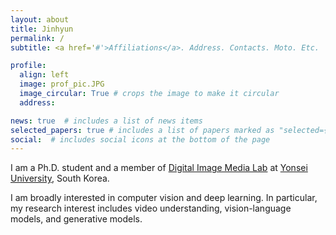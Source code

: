 ```yaml
---
layout: about
title: Jinhyun
permalink: /
subtitle: <a href='#'>Affiliations</a>. Address. Contacts. Moto. Etc.

profile:
  align: left
  image: prof_pic.JPG
  image_circular: True # crops the image to make it circular
  address: 

news: true  # includes a list of news items
selected_papers: true # includes a list of papers marked as "selected={true}"
social:  # includes social icons at the bottom of the page
---
```


I am a Ph.D. student and a member of [Digital Image Media Lab](http://diml.yonsei.ac.kr/) at [Yonsei University](https://ee.yonsei.ac.kr/ee/index.do), South Korea.

I am broadly interested in computer vision and deep learning.
In particular, my research interest includes video understanding, vision-language models, and generative models.
